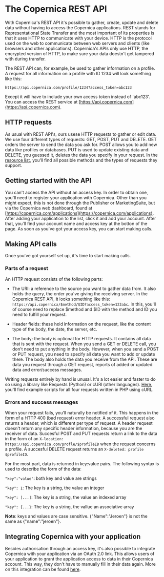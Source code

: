 # The Copernica REST API

With Copernica's REST API it's possible to gather, create, update and delete data without having to access the Copernica applications. REST stands for Representational State Transfer and the most important of its properties is that it uses HTTP to communicate with your device. HTTP is the protocol used on the web to communicate between web servers and clients (like browsers and other applications). Copernica's APIs only use HTTP, the encrypted version of HTTP, to make sure your data doestn't get tampered with during transfer.

The REST API can, for example, be used to gather information on a profile. A request for all information on a profile with ID 1234 will look something like this:

`https://api.copernica.com/profile/1234?access_token=abc123`

Except it will have to include your own access token instead of 'abc123'.
You can access the REST service at [https://api.copernica.com](https://api.copernica.com).

## HTTP requests
As usual with REST API's, ours usese HTTP requests to gather or edit data. We use four different types of requests: GET, POST, PUT and DELETE. GET orders the server to send the data you ask for. POST allows you to add new data like profiles or databases. PUT is used to update existing data and DELETE, you guessed it, deletes the data you specify in your request. In the [resource list](), you'll find all possible methods and the types of requests they support.

## Getting started with the API
You can't access the API without an access key. In order to obtain one, you'll need to register your application with Copernica. Other than you might expect, this is not done through the Publisher or MarketingSuite, but via the Copernica web dashboard, found at [https://copernica.com/applications](https://copernica.com/applications). After adding your application to the list, click it and add your account. After that, you'll find your account name and access key at the botton of the page. As soon as you've got your access key, you can start making calls.

## Making API calls
Once you've got yourself set up, it's time to start making calls.

### Parts of a request
An HTTP request consists of the following parts:

- The URI: a reference to the source you want to gather data from. It also holds the query, the order you've giving the receiving server. In the Copernica REST API, it looks something like this: `https://api.copernica/$method/$ID?access_token=123abc`. In this, you'll of course need to replace $method and $ID with the method and ID you need to fulfill your request. 

- Header fields: these hold information on the request, like the content type of the body, the date, the server, etc.

- The body: the body is optional for HTTP requests. It contains all data that is sent with the request. When you send a GET or DELETE call, you don't need to put anything in the body. However, when you send a POST or PUT request, you need to specify all data you want to add or update there. The body also holds the data you receive from the API. These are data you request through a GET request, reports of added or updated data and error/success messages.

Writing requests entirely by hand is unusal. It's a lot easier and faster to do so using a library like Requests (Python) or cURl (other languages). [Here](example-get-post-and-delete-requests), you'll find example scripts for all four requests written in PHP using cURL.

### Errors and success messages
When your request fails, you'll naturally be notified of it. This happens in the form of a HTTP 400 (bad request) error header. A successful request also returns a header, which is different per type of request. A header request doesn't return any specific header information, because you are the receiver of data. Succesful POST and PUT requests return a link to the data in the form of an `X-location: https://api.copernica.com/profle/$profileID` when the request concerns a profile. A succesful DELETE request returns an `X-deleted: profile $profileID`.

For the most part, data is returned in key:value pairs. The following syntax is used to describe the form of the data:

`"key":"value"`: both key and value are strings

`"key": 1`: The key is a string, the value an integer

`"key": [...]`: The key is a string, the value an indexed array

`"key": {...}`: The key is a string, the vallue an associative array

**Note**: keys and values are case sensitive. {"Name":"Jeroen"} is not the same as {"name":"jeroen"}.

## Integrating Copernica with your application
Besides authorisation through an access key, it's also possible to integrate Copernica with your application via an OAuth 2.0 link. This allows users of your application to grant the application access to data in their Copernica account. This way, they don't have to manually fill in their data again. More on this integration can be found [here]().
